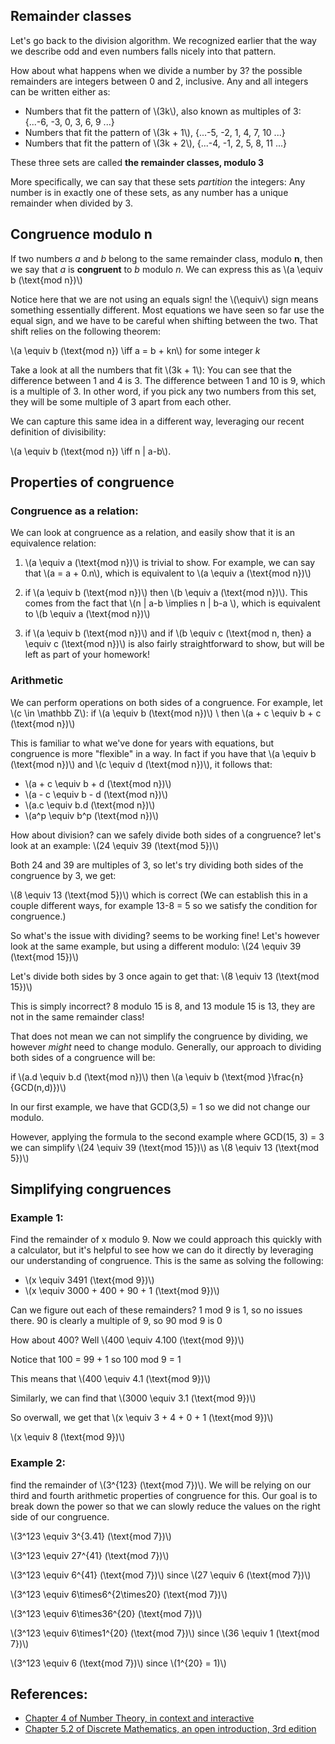 ## Remainder classes

Let's go back to the division algorithm. We recognized earlier that the way we describe odd and even numbers falls nicely into that pattern.

How about what happens when we divide a number by 3? the possible remainders are integers between 0 and 2, inclusive. Any and all integers can be written either as:

- Numbers that fit the pattern of \\(3k\\), also known as multiples of 3:  {...-6, -3, 0, 3, 6, 9 ...}
- Numbers that fit the pattern of \\(3k + 1\\), {...-5, -2, 1, 4, 7, 10 ...}
- Numbers that fit the pattern of \\(3k + 2\\), {...-4, -1, 2, 5, 8, 11 ...}

These three sets are called **the remainder classes, modulo 3**

More specifically, we can say that these sets *partition* the integers: Any number is in exactly one of these sets, as any number has a unique remainder when divided by 3.

## Congruence modulo n

If two numbers *a* and *b* belong to the same remainder class, modulo **n**, then we say that *a* is **congruent** to *b* modulo *n*. We can express this as \\(a \equiv b (\text{mod n})\\)

Notice here that we are not using an equals sign! the \\(\equiv\\) sign means something essentially different. Most equations we have seen so far use the equal sign, and we have to be careful when shifting between the two. That shift relies on the following theorem:

\\(a \equiv b (\text{mod n}) \iff a = b + kn\\) for some integer *k*

Take a look at all the numbers that fit \\(3k + 1\\): You can see that the difference between 1 and 4 is 3. The difference between 1 and 10 is 9, which is a multiple of 3. In other word, if you pick any two numbers from this set, they will be some multiple of 3 apart from each other.

We can capture this same idea in a different way, leveraging our recent definition of divisibility:

\\(a \equiv b (\text{mod n}) \iff n | a-b\\). 


## Properties of congruence

### Congruence as a relation:
We can look at congruence as a relation, and easily show that it is an equivalence relation:

1. \\(a \equiv a (\text{mod n})\\) is trivial to show. For example, we can say that \\(a = a + 0.n\\), which is equivalent to \\(a \equiv a (\text{mod n})\\)

2. if \\(a \equiv b (\text{mod n})\\) then \\(b \equiv a (\text{mod n})\\). This comes from the fact that \\(n | a-b \implies n | b-a \\), which is equivalent to \\(b \equiv a (\text{mod n})\\)

3. if \\(a \equiv b (\text{mod n})\\) and if \\(b \equiv c (\text{mod n, then} a \equiv c (\text{mod n})\\) is also fairly straightforward to show, but will be left as part of your homework!

### Arithmetic

We can perform operations on both sides of a congruence. For example, let \\(c \in \mathbb Z\\): if \\(a \equiv b (\text{mod n})\\) \\ then \\(a + c \equiv b + c (\text{mod n})\\)

This is familiar to what we've done for years with equations, but congruence is more "flexible" in a way. In fact if you have that \\(a \equiv b (\text{mod n})\\) and \\(c \equiv d (\text{mod n})\\), it follows that:

- \\(a + c \equiv b + d (\text{mod n})\\)
- \\(a - c \equiv b - d (\text{mod n})\\)
- \\(a.c \equiv b.d (\text{mod n})\\)
- \\(a^p \equiv b^p (\text{mod n})\\)

How about division? can we safely divide both sides of a congruence? let's look at an example: \\(24 \equiv 39 (\text{mod 5})\\) 

Both 24 and 39 are multiples of 3, so let's try dividing both sides of the congruence by 3, we get:

\\(8 \equiv 13 (\text{mod 5})\\) which is correct (We can establish this in a couple different ways, for example 13-8 = 5 so we satisfy the condition for congruence.)

So what's the issue with dividing? seems to be working fine! Let's however look at the same example, but using a different modulo: \\(24 \equiv 39 (\text{mod 15})\\)

Let's divide both sides by 3 once again to get that: \\(8 \equiv 13 (\text{mod 15})\\) 

This is simply incorrect? 8 modulo 15 is 8, and 13 module 15 is 13, they are not in the same remainder class!

That does not mean we can not simplify the congruence by dividing, we however *might* need to change modulo. Generally, our approach to dividing both sides of a congruence will be:

if \\(a.d \equiv b.d (\text{mod n})\\) then \\(a \equiv b (\text{mod }\frac{n}{GCD(n,d)})\\)

In our first example, we have that GCD(3,5) = 1 so we did not change our modulo. 

However, applying the formula to the second example where GCD(15, 3) = 3 we can simplify \\(24 \equiv 39 (\text{mod 15})\\) as \\(8 \equiv 13 (\text{mod 5})\\)

## Simplifying congruences

### Example 1:
Find the remainder of x modulo 9. Now we could approach this quickly with a calculator, but it's helpful to see how we can do it directly by leveraging our understanding of congruence. This is the same as solving the following:

- \\(x \equiv 3491 (\text{mod 9})\\)
- \\(x \equiv 3000 + 400 + 90 + 1 (\text{mod 9})\\)

Can we figure out each of these remainders? 1 mod 9 is 1, so no issues there. 90 is clearly a multiple of 9, so 90 mod 9 is 0

How about 400? Well \\(400 \equiv 4.100 (\text{mod 9})\\)

Notice that 100 = 99 + 1 so 100 mod 9 = 1

This means that \\(400 \equiv 4.1 (\text{mod 9})\\)

Similarly, we can find that \\(3000 \equiv 3.1 (\text{mod 9})\\)

So overwall, we get that \\(x \equiv 3 + 4 + 0 + 1 (\text{mod 9})\\)

\\(x \equiv 8 (\text{mod 9})\\)
### Example 2:
find the remainder of \\(3^{123} (\text{mod 7})\\). We will be relying on our third and fourth arithmetic properties of congruence for this. Our goal is to break down the power so that we can slowly reduce the values on the right side of our congruence. 

\\(3^123 \equiv 3^{3.41} (\text{mod 7})\\)

\\(3^123 \equiv 27^{41} (\text{mod 7})\\)

\\(3^123 \equiv 6^{41} (\text{mod 7})\\) since \\(27 \equiv 6 (\text{mod 7})\\)

\\(3^123 \equiv 6\times6^{2\times20} (\text{mod 7})\\)

\\(3^123 \equiv 6\times36^{20} (\text{mod 7})\\)

\\(3^123 \equiv 6\times1^{20} (\text{mod 7})\\) since \\(36 \equiv 1 (\text{mod 7})\\)

\\(3^123 \equiv 6 (\text{mod 7})\\) since \\(1^{20} = 1)\\)

## References:

- [Chapter 4 of Number Theory, in context and interactive](https://math.gordon.edu/ntic/ntic/section-div-alg.html)
- [Chapter 5.2 of Discrete Mathematics, an open introduction, 3rd edition](https://discrete.openmathbooks.org/dmoi3/sec_addtops-numbth.html)